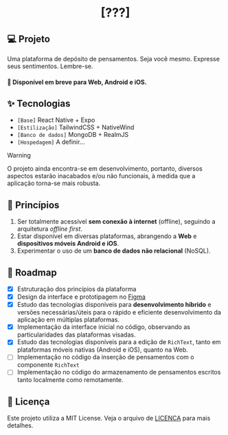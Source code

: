 <h1 align="center">
    [???]
</h1>

## 💻 Projeto

Uma plataforma de depósito de pensamentos. Seja você mesmo. Expresse seus sentimentos. Lembre-se.

#### 🧭 Disponível em breve para Web, Android e iOS.

## ✨ Tecnologias

-   `[Base]` React Native + Expo
-   `[Estilização]` TailwindCSS + NativeWind
-   `[Banco de dados]` MongoDB + RealmJS
-   `[Hospedagem]` A definir...

> [!WARNING]
> O projeto ainda encontra-se em desenvolvimento, portanto, diversos aspectos estarão inacabados e/ou não funcionais, à medida que a aplicação torna-se mais robusta.

## 🧠 Princípios

1.  Ser totalmente acessível **sem conexão à internet** (offline), seguindo a arquitetura _offline first_.
2.  Estar disponível em diversas plataformas, abrangendo a **Web** e **dispositivos móveis Android e iOS**.
3.  Experimentar o uso de um **banco de dados não relacional** (NoSQL).

## 🚧 Roadmap

-   [x] Estruturação dos princípios da plataforma
-   [x] Design da interface e prototipagem no [Figma](https://www.figma.com/file/EWA0NUYsZJvuiksbBsmTWl/%5B%3F%3F%3F%5D?type=design&node-id=0%3A1&mode=design&t=gB1yBMeWkn0gw4lr-1)
-   [x] Estudo das tecnologias disponíveis para **desenvolvimento híbrido** e versões necessárias/úteis para o rápido e eficiente desenvolvimento da aplicação em múltiplas plataformas.
-   [x] Implementação da interface inicial no código, observando as particularidades das plataformas visadas.
-   [x] Estudo das tecnologias disponíveis para a edição de `RichText`, tanto em plataformas móveis nativas (Android e iOS), quanto na Web.
-   [ ] Implementação no código da inserção de pensamentos com o componente `RichText`
-   [ ] Implementação no código do armazenamento de pensamentos escritos tanto localmente como remotamente.

## 📝 Licença

Este projeto utiliza a MIT License. Veja o arquivo de [LICENÇA](LICENSE) para mais detalhes.
